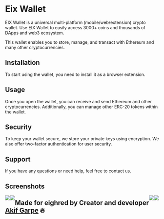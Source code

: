 # Eix Wallet

 EIX Wallet is a universal multi-platform (mobile/web/extension) crypto wallet.
 Use EIX Wallet to easily access 3000+ coins and thousands of DApps and web3 ecosystem.
 
 This wallet enables you to store, manage, and transact with Ethereum and many other cryptocurrencies.

## Installation
To start using the wallet, you need to install it as a browser extension.

## Usage
Once you open the wallet, you can receive and send Ethereum and other cryptocurrencies. Additionally, you can manage other ERC-20 tokens within the wallet.

## Security
To keep your wallet secure, we store your private keys using encryption. We also offer two-factor authentication for user security.

## Support
If you have any questions or need help, feel free to contact us.

## Screenshots

<p align="center">
  <img src="https://github.com/akifgrape/eixwallet/blob/main/Ekran%20g%C3%B6r%C3%BCnt%C3%BCs%C3%BC%202023-03-28%20180716.png"  style="float:left"/>
  <img src="https://github.com/akifgrape/eixwallet/blob/main/Ekran%20g%C3%B6r%C3%BCnt%C3%BCs%C3%BC%202023-03-28%20180913.png"  style="float:right"/>
  <img src="https://github.com/akifgrape/eixwallet/blob/main/Ekran%20g%C3%B6r%C3%BCnt%C3%BCs%C3%BC%202023-03-28%20181115.png" style="float:left"/>
  <img src="https://github.com/akifgrape/eixwallet/blob/main/Ekran%20g%C3%B6r%C3%BCnt%C3%BCs%C3%BC%202023-03-28%20181149.png" style="float:right"/>
</p>

## Made for eighred by Creator and developer [Akif Garpe](https://github.com/akifgrape) 🔥
